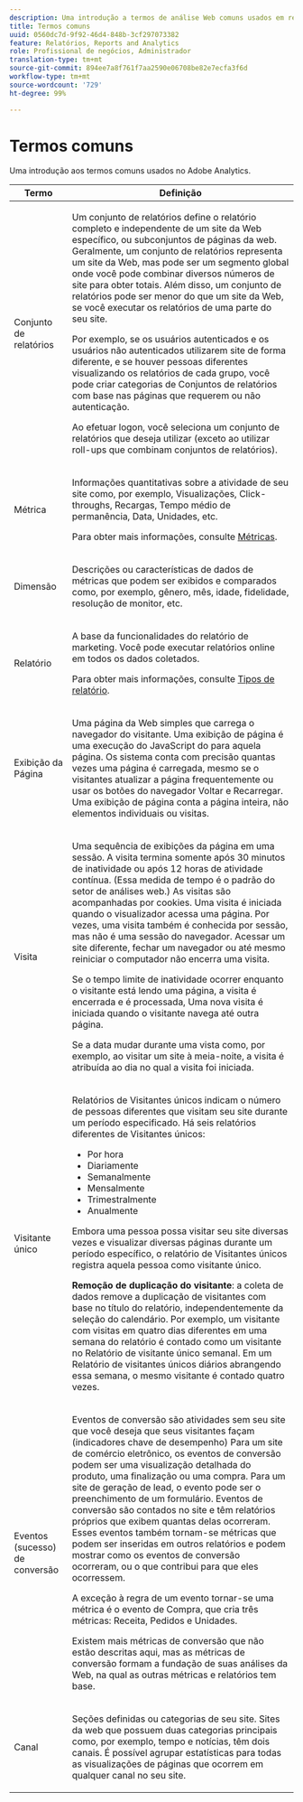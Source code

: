 ```yaml
---
description: Uma introdução a termos de análise Web comuns usados em relatórios de marketing.
title: Termos comuns
uuid: 0560dc7d-9f92-46d4-848b-3cf297073382
feature: Relatórios, Reports and Analytics
role: Profissional de negócios, Administrador
translation-type: tm+mt
source-git-commit: 894ee7a8f761f7aa2590e06708be82e7ecfa3f6d
workflow-type: tm+mt
source-wordcount: '729'
ht-degree: 99%

---
```



# Termos comuns

Uma introdução aos termos comuns usados no Adobe Analytics.

<table id="table_58F5D292485F45F9902B372E4E1E3103"> 
 <thead> 
  <tr> 
   <th colname="col1" class="entry"> Termo </th> 
   <th colname="col2" class="entry"> Definição </th> 
  </tr> 
 </thead>
 <tbody> 
  <tr> 
   <td colname="col1"> <p> Conjunto de relatórios </p> </td> 
   <td colname="col2"> <p>Um conjunto de relatórios define o relatório completo e independente de um site da Web específico, ou subconjuntos de páginas da web. Geralmente, um conjunto de relatórios representa um site da Web, mas pode ser um segmento global onde você pode combinar diversos números de site para obter totais. Além disso, um conjunto de relatórios pode ser menor do que um site da Web, se você executar os relatórios de uma parte do seu site. </p> <p>Por exemplo, se os usuários autenticados e os usuários não autenticados utilizarem site de forma diferente, e se houver pessoas diferentes visualizando os relatórios de cada grupo, você pode criar categorias de Conjuntos de relatórios com base nas páginas que requerem ou não autenticação. </p> <p>Ao efetuar logon, você seleciona um conjunto de relatórios que deseja utilizar (exceto ao utilizar roll-ups que combinam conjuntos de relatórios). </p> </td> 
  </tr> 
  <tr> 
   <td> <p>Métrica </p> </td> 
   <td> <p>Informações quantitativas sobre a atividade de seu site como, por exemplo, Visualizações, Click-throughs, Recargas, Tempo médio de permanência, Data, Unidades, etc. </p> <p>Para obter mais informações, consulte <a href="/help/analyze/reports-analytics/metrics.md">Métricas</a>. </p> </td> 
  </tr> 
  <tr> 
   <td> <p> Dimensão </p> </td> 
   <td> <p>Descrições ou características de dados de métricas que podem ser exibidos e comparados como, por exemplo, gênero, mês, idade, fidelidade, resolução de monitor, etc. </p> </td> 
  </tr> 
  <tr> 
   <td> <p> Relatório </p> </td> 
   <td> <p>A base da funcionalidades do relatório de marketing. Você pode executar relatórios online em todos os dados coletados. </p> <p>Para obter mais informações, consulte <a href="/help/analyze/reports-analytics/reports.md">Tipos de relatório</a>. </p> </td> 
  </tr> 
  <tr> 
   <td> <p> Exibição da Página </p> </td> 
   <td> <p>Uma página da Web simples que carrega o navegador do visitante. Uma exibição de página é uma execução do JavaScript do para aquela página. Os sistema conta com precisão quantas vezes uma página é carregada, mesmo se o visitantes atualizar a página frequentemente ou usar os botões do navegador <span class="uicontrol">Voltar</span> e <span class="uicontrol">Recarregar</span>. Uma exibição de página conta a página inteira, não elementos individuais ou visitas. </p> </td> 
  </tr> 
  <tr> 
   <td> <p>Visita </p> </td> 
   <td> <p>Uma sequência de exibições da página em uma sessão. A visita termina somente após 30 minutos de inatividade ou após 12 horas de atividade contínua. (Essa medida de tempo é o padrão do setor de análises web.) As visitas são acompanhadas por cookies. Uma visita é iniciada quando o visualizador acessa uma página. Por vezes, uma visita também é conhecida por <span class="term"> sessão</span>, mas não é uma sessão do navegador. Acessar um site diferente, fechar um navegador ou até mesmo reiniciar o computador não encerra uma visita. </p> <p> Se o tempo limite de inatividade ocorrer enquanto o visitante está lendo uma página, a visita é encerrada e é processada, Uma nova visita é iniciada quando o visitante navega até outra página. </p> <p>Se a data mudar durante uma vista como, por exemplo, ao visitar um site à meia-noite, a visita é atribuída ao dia no qual a visita foi iniciada. </p> </td> 
  </tr> 
  <tr> 
   <td> <p> Visitante único </p> </td> 
   <td> <p>Relatórios de Visitantes únicos indicam o número de pessoas diferentes que visitam seu site durante um período especificado. Há seis relatórios diferentes de Visitantes únicos: </p> 
    <ul id="ul_863B8DE8B9E74DE4A93C2C2931EEFB6D"> 
     <li id="li_21C835B71EF64B4DA821B674416C8B85">Por hora </li> 
     <li id="li_36A498AE7D7A455C8DEB3AA0F025B597">Diariamente </li> 
     <li id="li_30F26F8DAC664E1FA823B7BDDB7B0F8B">Semanalmente </li> 
     <li id="li_09263F6B1E114A8DB477793B560A0417">Mensalmente </li> 
     <li id="li_A0B2CA3D44564045B02B55AF6E392F76">Trimestralmente </li> 
     <li id="li_296BC5B02921460690F35128B1192800">Anualmente </li> 
    </ul> <p>Embora uma pessoa possa visitar seu site diversas vezes e visualizar diversas páginas durante um período específico, o relatório de Visitantes únicos registra aquela pessoa como visitante único. </p> <p> <b>Remoção de duplicação do visitante</b>: a coleta de dados remove a duplicação de visitantes com base no título do relatório, independentemente da seleção do calendário. Por exemplo, um visitante com visitas em quatro dias diferentes em uma semana do relatório é contado como um visitante no <span class="wintitle">Relatório de visitante único semanal</span>. Em um <span class="wintitle">Relatório de visitantes únicos diários</span> abrangendo essa semana, o mesmo visitante é contado quatro vezes. </p> </td> 
  </tr> 
  <tr> 
   <td> <p>Eventos (sucesso) de conversão </p> </td> 
   <td> <p>Eventos de conversão são atividades sem seu site que você deseja que seus visitantes façam (indicadores chave de desempenho) Para um site de comércio eletrônico, os eventos de conversão podem ser uma visualização detalhada do produto, uma finalização ou uma compra. Para um site de geração de lead, o evento pode ser o preenchimento de um formulário. Eventos de conversão são contados no site e têm relatórios próprios que exibem quantas delas ocorreram. Esses eventos também tornam-se métricas que podem ser inseridas em outros relatórios e podem mostrar como os eventos de conversão ocorreram, ou o que contribui para que eles ocorressem. </p> <p>A exceção à regra de um evento tornar-se uma métrica é o evento de Compra, que cria três métricas: Receita, Pedidos e Unidades. </p> <p>Existem mais métricas de conversão que não estão descritas aqui, mas as métricas de conversão formam a fundação de suas análises da Web, na qual as outras métricas e relatórios tem base. </p> </td> 
  </tr> 
  <tr> 
   <td> <p>Canal </p> </td> 
   <td> <p> Seções definidas ou categorias de seu site. Sites da web que possuem duas categorias principais como, por exemplo, <span class="term">tempo</span> e <span class="term">notícias</span>, têm dois canais. É possível agrupar estatísticas para todas as visualizações de páginas que ocorrem em qualquer canal no seu site. </p> </td> 
  </tr> 
 </tbody> 
</table>

